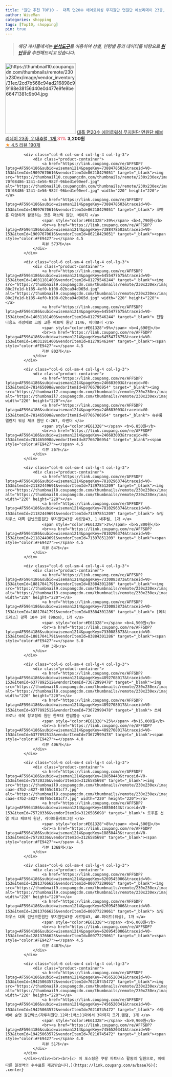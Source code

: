 ```yaml
---
title: "원단 추천 TOP10 -  대폭 면20수 에어로워싱 무지원단 면원단 에브리데이 23종, 2 내추럴, 1개 "
author: WiseMan
categories: shopping
tags: [Top10, shopping]
pin: true
---
```


> ##### 해당 게시물에서는 [**분석도구**](https://itemscout.io/)를 이용하여 **성별**, **연령별** 등의 데이터를 바탕으로 [**원단**](https://link.coupang.com/a/baae76)들을 추천해드리고 있습니다.
<div class="container"><div class="row">
            <div class="col-6 col-sm-4 col-lg-4 col-lg-3">
                <div class="product-container">
                    <a href="https://link.coupang.com/re/AFFSDP?lptag=AF5964186&subid=wiseman1214&pageKey=7599910881&traceid=V0-153&itemId=20101832036&vendorItemId=85293536031" target="_blank"><img src="https://thumbnail10.coupangcdn.com/thumbnails/remote/230x230ex/image/vendor_inventory/31ec/2cd7b568c94ad216898c99198e38156d40e0d477e9fe9be66471381c9b04.jpg" alt="https://thumbnail10.coupangcdn.com/thumbnails/remote/230x230ex/image/vendor_inventory/31ec/2cd7b568c94ad216898c99198e38156d40e0d477e9fe9be66471381c9b04.jpg" width="220" height="220"></a>
                    <a href="https://link.coupang.com/re/AFFSDP?lptag=AF5964186&subid=wiseman1214&pageKey=7599910881&traceid=V0-153&itemId=20101832036&vendorItemId=85293536031" target="_blank"> 대폭 면20수 에어로워싱 무지원단 면원단 에브리데이 23종, 2 내추럴, 1개 </a>
                    <span style="color:#E61328">31%</span> <b>3,200원</b>
                    <br><a href="https://link.coupang.com/re/AFFSDP?lptag=AF5964186&subid=wiseman1214&pageKey=7599910881&traceid=V0-153&itemId=20101832036&vendorItemId=85293536031" target="_blank"><span style="color:#FE9427">★</span> 4.5
                    리뷰 190개</a>
                </div>
            </div>
            
            <div class="col-6 col-sm-4 col-lg-4 col-lg-3">
                <div class="product-container">
                    <a href="https://link.coupang.com/re/AFFSDP?lptag=AF5964186&subid=wiseman1214&pageKey=7388478503&traceid=V0-153&itemId=19097670616&vendorItemId=86218429051" target="_blank"><img src="https://thumbnail10.coupangcdn.com/thumbnails/remote/230x230ex/image/retail/images/4186475994844312-70f08486-1241-4e56-982f-96bed1e90eef.jpg" alt="https://thumbnail10.coupangcdn.com/thumbnails/remote/230x230ex/image/retail/images/4186475994844312-70f08486-1241-4e56-982f-96bed1e90eef.jpg" width="220" height="220"></a>
                    <a href="https://link.coupang.com/re/AFFSDP?lptag=AF5964186&subid=wiseman1214&pageKey=7388478503&traceid=V0-153&itemId=19097670616&vendorItemId=86218429051" target="_blank"> 코멧 홈 다양하게 활용하는 코튼 패브릭 원단, 베이지 </a>
                    <span style="color:#E61328">39%</span> <b>4,790원</b>
                    <br><a href="https://link.coupang.com/re/AFFSDP?lptag=AF5964186&subid=wiseman1214&pageKey=7388478503&traceid=V0-153&itemId=19097670616&vendorItemId=86218429051" target="_blank"><span style="color:#FE9427">★</span> 4.5
                    리뷰 573개</a>
                </div>
            </div>
            
            <div class="col-6 col-sm-4 col-lg-4 col-lg-3">
                <div class="product-container">
                    <a href="https://link.coupang.com/re/AFFSDP?lptag=AF5964186&subid=wiseman1214&pageKey=6455477675&traceid=V0-153&itemId=14031181400&vendorItemId=81279546244" target="_blank"><img src="https://thumbnail9.coupangcdn.com/thumbnails/remote/230x230ex/image/retail/images/2970584232655692-80c2fe1d-b185-4ef0-b108-02bca94d965d.jpg" alt="https://thumbnail9.coupangcdn.com/thumbnails/remote/230x230ex/image/retail/images/2970584232655692-80c2fe1d-b185-4ef0-b108-02bca94d965d.jpg" width="220" height="220"></a>
                    <a href="https://link.coupang.com/re/AFFSDP?lptag=AF5964186&subid=wiseman1214&pageKey=6455477675&traceid=V0-153&itemId=14031181400&vendorItemId=81279546244" target="_blank"> 천팜 다용도 까망베르 크림 코튼 패브릭 원단 1146, 아이보리 </a>
                    <span style="color:#E61328">9%</span> <b>4,690원</b>
                    <br><a href="https://link.coupang.com/re/AFFSDP?lptag=AF5964186&subid=wiseman1214&pageKey=6455477675&traceid=V0-153&itemId=14031181400&vendorItemId=81279546244" target="_blank"><span style="color:#FE9427">★</span> 4.5
                    리뷰 802개</a>
                </div>
            </div>
            
            <div class="col-6 col-sm-4 col-lg-4 col-lg-3">
                <div class="product-container">
                    <a href="https://link.coupang.com/re/AFFSDP?lptag=AF5964186&subid=wiseman1214&pageKey=246683003&traceid=V0-153&itemId=781465098&vendorItemId=87766786954" target="_blank"><img src="https://thumbnail7.coupangcdn.com/thumbnails/remote/230x230ex/image/rs_quotation_api/2cjgw0jt/9ab4fc0574774733b53c42ade2504037.jpg" alt="https://thumbnail7.coupangcdn.com/thumbnails/remote/230x230ex/image/rs_quotation_api/2cjgw0jt/9ab4fc0574774733b53c42ade2504037.jpg" width="220" height="220"></a>
                    <a href="https://link.coupang.com/re/AFFSDP?lptag=AF5964186&subid=wiseman1214&pageKey=246683003&traceid=V0-153&itemId=781465098&vendorItemId=87766786954" target="_blank"> 슈슈룸 멜란지 워싱 체크 원단 C-267, 라벤더 </a>
                    <span style="color:#E61328"></span> <b>6,850원</b>
                    <br><a href="https://link.coupang.com/re/AFFSDP?lptag=AF5964186&subid=wiseman1214&pageKey=246683003&traceid=V0-153&itemId=781465098&vendorItemId=87766786954" target="_blank"><span style="color:#FE9427">★</span> 4.5
                    리뷰 36개</a>
                </div>
            </div>
            
            <div class="col-6 col-sm-4 col-lg-4 col-lg-3">
                <div class="product-container">
                    <a href="https://link.coupang.com/re/AFFSDP?lptag=AF5964186&subid=wiseman1214&pageKey=7810296374&traceid=V0-153&itemId=21182449691&vendorItemId=71397851209" target="_blank"><img src="https://thumbnail8.coupangcdn.com/thumbnails/remote/230x230ex/image/vendor_inventory/797f/a6c809d247d0acf08db246c8f6e0394177e2dbd8611605b6a56d4861934a.jpg" alt="https://thumbnail8.coupangcdn.com/thumbnails/remote/230x230ex/image/vendor_inventory/797f/a6c809d247d0acf08db246c8f6e0394177e2dbd8611605b6a56d4861934a.jpg" width="220" height="220"></a>
                    <a href="https://link.coupang.com/re/AFFSDP?lptag=AF5964186&subid=wiseman1214&pageKey=7810296374&traceid=V0-153&itemId=21182449691&vendorItemId=71397851209" target="_blank"> 쏘잉하우스 대폭 린넨코튼원단 무지원단43종 샤르망43, 1.내추럴, 1개 </a>
                    <span style="color:#E61328">3%</span> <b>5,800원</b>
                    <br><a href="https://link.coupang.com/re/AFFSDP?lptag=AF5964186&subid=wiseman1214&pageKey=7810296374&traceid=V0-153&itemId=21182449691&vendorItemId=71397851209" target="_blank"><span style="color:#FE9427">★</span> 4.5
                    리뷰 84개</a>
                </div>
            </div>
            
            <div class="col-6 col-sm-4 col-lg-4 col-lg-3">
                <div class="product-container">
                    <a href="https://link.coupang.com/re/AFFSDP?lptag=AF5964186&subid=wiseman1214&pageKey=7330083873&traceid=V0-153&itemId=18817041791&vendorItemId=83884301286" target="_blank"><img src="https://thumbnail9.coupangcdn.com/thumbnails/remote/230x230ex/image/vendor_inventory/e57f/63ee9b1e725828fdcb772cbd6ad695d8d73fba1b170be44ab7922dd2ce42.jpeg" alt="https://thumbnail9.coupangcdn.com/thumbnails/remote/230x230ex/image/vendor_inventory/e57f/63ee9b1e725828fdcb772cbd6ad695d8d73fba1b170be44ab7922dd2ce42.jpeg" width="220" height="220"></a>
                    <a href="https://link.coupang.com/re/AFFSDP?lptag=AF5964186&subid=wiseman1214&pageKey=7330083873&traceid=V0-153&itemId=18817041791&vendorItemId=83884301286" target="_blank"> [메리드레스] 광목 10수 1마 (90cm), 1개 </a>
                    <span style="color:#E61328"></span> <b>4,500원</b>
                    <br><a href="https://link.coupang.com/re/AFFSDP?lptag=AF5964186&subid=wiseman1214&pageKey=7330083873&traceid=V0-153&itemId=18817041791&vendorItemId=83884301286" target="_blank"><span style="color:#FE9427">★</span> 5.0
                    리뷰 3개</a>
                </div>
            </div>
            
            <div class="col-6 col-sm-4 col-lg-4 col-lg-3">
                <div class="product-container">
                    <a href="https://link.coupang.com/re/AFFSDP?lptag=AF5964186&subid=wiseman1214&pageKey=4892708017&traceid=V0-153&itemId=6377892512&vendorItemId=73672999478" target="_blank"><img src="https://thumbnail8.coupangcdn.com/thumbnails/remote/230x230ex/image/vendor_inventory/c8dc/a3af595039c30edcad72fa668d36185f425c2c42eea37d80e86137789c1e.jpg" alt="https://thumbnail8.coupangcdn.com/thumbnails/remote/230x230ex/image/vendor_inventory/c8dc/a3af595039c30edcad72fa668d36185f425c2c42eea37d80e86137789c1e.jpg" width="220" height="220"></a>
                    <a href="https://link.coupang.com/re/AFFSDP?lptag=AF5964186&subid=wiseman1214&pageKey=4892708017&traceid=V0-153&itemId=6377892512&vendorItemId=73672999478" target="_blank"> 쏘하 코로나 극복 창고정리 원단 한포대 랜덤발송 </a>
                    <span style="color:#E61328">25%</span> <b>15,000원</b>
                    <br><a href="https://link.coupang.com/re/AFFSDP?lptag=AF5964186&subid=wiseman1214&pageKey=4892708017&traceid=V0-153&itemId=6377892512&vendorItemId=73672999478" target="_blank"><span style="color:#FE9427">★</span> 4.0
                    리뷰 406개</a>
                </div>
            </div>
            
            <div class="col-6 col-sm-4 col-lg-4 col-lg-3">
                <div class="product-container">
                    <a href="https://link.coupang.com/re/AFFSDP?lptag=AF5964186&subid=wiseman1214&pageKey=18850443&traceid=V0-153&itemId=75720336&vendorItemId=3126585698" target="_blank"><img src="https://thumbnail9.coupangcdn.com/thumbnails/remote/230x230ex/image/product/image/vendoritem/2019/02/22/3126585698/834aacca-caae-47b2-a827-08f65d181cf7.jpg" alt="https://thumbnail9.coupangcdn.com/thumbnails/remote/230x230ex/image/product/image/vendoritem/2019/02/22/3126585698/834aacca-caae-47b2-a827-08f65d181cf7.jpg" width="220" height="220"></a>
                    <a href="https://link.coupang.com/re/AFFSDP?lptag=AF5964186&subid=wiseman1214&pageKey=18850443&traceid=V0-153&itemId=75720336&vendorItemId=3126585698" target="_blank"> 르우홈 선염 체크 패브릭 원단, 라이트올리브그린 </a>
                    <span style="color:#E61328">8%</span> <b>4,500원</b>
                    <br><a href="https://link.coupang.com/re/AFFSDP?lptag=AF5964186&subid=wiseman1214&pageKey=18850443&traceid=V0-153&itemId=75720336&vendorItemId=3126585698" target="_blank"><span style="color:#FE9427">★</span> 4.5
                    리뷰 1368개</a>
                </div>
            </div>
            
            <div class="col-6 col-sm-4 col-lg-4 col-lg-3">
                <div class="product-container">
                    <a href="https://link.coupang.com/re/AFFSDP?lptag=AF5964186&subid=wiseman1214&pageKey=6269545006&traceid=V0-153&itemId=12813766625&vendorItemId=80077229061" target="_blank"><img src="https://thumbnail9.coupangcdn.com/thumbnails/remote/230x230ex/image/vendor_inventory/a76c/94f316f233430ebe53a8da435ab371c52ac589e853f6dc91556a379357f3.jpg" alt="https://thumbnail9.coupangcdn.com/thumbnails/remote/230x230ex/image/vendor_inventory/a76c/94f316f233430ebe53a8da435ab371c52ac589e853f6dc91556a379357f3.jpg" width="220" height="220"></a>
                    <a href="https://link.coupang.com/re/AFFSDP?lptag=AF5964186&subid=wiseman1214&pageKey=6269545006&traceid=V0-153&itemId=12813766625&vendorItemId=80077229061" target="_blank"> 쏘잉하우스 대폭 린넨코튼원단 무지원단43종 샤르망43, 40.화이트(워싱), 1개 </a>
                    <span style="color:#E61328"></span> <b>6,000원</b>
                    <br><a href="https://link.coupang.com/re/AFFSDP?lptag=AF5964186&subid=wiseman1214&pageKey=6269545006&traceid=V0-153&itemId=12813766625&vendorItemId=80077229061" target="_blank"><span style="color:#FE9427">★</span> 4.5
                    리뷰 440개</a>
                </div>
            </div>
            
            <div class="col-6 col-sm-4 col-lg-4 col-lg-3">
                <div class="product-container">
                    <a href="https://link.coupang.com/re/AFFSDP?lptag=AF5964186&subid=wiseman1214&pageKey=7456520341&traceid=V0-153&itemId=19425063572&vendorItemId=70210745472" target="_blank"><img src="https://thumbnail9.coupangcdn.com/thumbnails/remote/230x230ex/image/vendor_inventory/63c3/2d72e999bd7d9417af2449c12edb63b60fa8213f9054f7d3c05ad1fd848e.png" alt="https://thumbnail9.coupangcdn.com/thumbnails/remote/230x230ex/image/vendor_inventory/63c3/2d72e999bd7d9417af2449c12edb63b60fa8213f9054f7d3c05ad1fd848e.png" width="220" height="220"></a>
                    <a href="https://link.coupang.com/re/AFFSDP?lptag=AF5964186&subid=wiseman1214&pageKey=7456520341&traceid=V0-153&itemId=19425063572&vendorItemId=70210745472" target="_blank"> 스타베어 순면 원단박스(자투리원단.12마:1박스)1마에서 3마까지 크기.랜덤, 1개 </a>
                    <span style="color:#E61328"></span> <b>9,900원</b>
                    <br><a href="https://link.coupang.com/re/AFFSDP?lptag=AF5964186&subid=wiseman1214&pageKey=7456520341&traceid=V0-153&itemId=19425063572&vendorItemId=70210745472" target="_blank"><span style="color:#FE9427">★</span> 4.0
                    리뷰 51개</a>
                </div>
            </div>
            </div></div><br><br>[👉 이 포스팅은 쿠팡 파트너스 활동의 일환으로, 이에 따른 일정액의 수수료를 제공받습니다.](https://link.coupang.com/a/baae76){: .center}